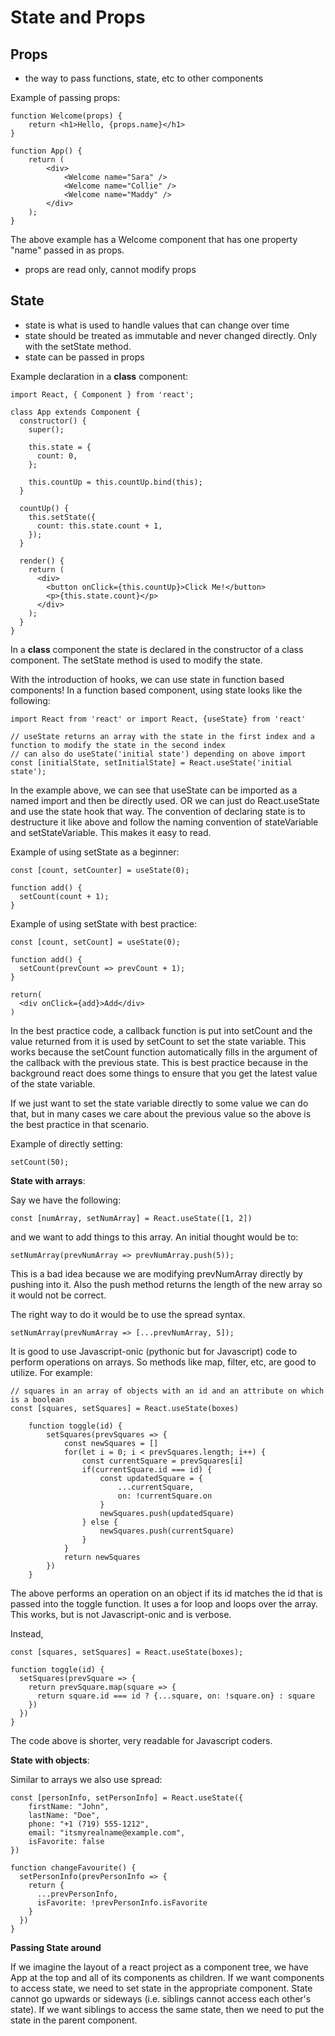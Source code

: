 # State and Props

<h2>Props</h2>

- the way to pass functions, state, etc to other components

Example of passing props:

```
function Welcome(props) {
    return <h1>Hello, {props.name}</h1>
}

function App() {
    return (
        <div>
            <Welcome name="Sara" />
            <Welcome name="Collie" />
            <Welcome name="Maddy" />
        </div>
    );
}
```
The above example has a Welcome component that has one property "name" passed in as props.

- props are read only, cannot modify props

<h2>State</h2>

- state is what is used to handle values that can change over time
- state should be treated as immutable and never changed directly. Only with the setState method.
- state can be passed in props

Example declaration in a <b>class</b> component:

```
import React, { Component } from 'react';

class App extends Component {
  constructor() {
    super();

    this.state = {
      count: 0,
    };

    this.countUp = this.countUp.bind(this);
  }

  countUp() {
    this.setState({
      count: this.state.count + 1,
    });
  }

  render() {
    return (
      <div>
        <button onClick={this.countUp}>Click Me!</button>
        <p>{this.state.count}</p>
      </div>
    );
  }
}
```
In a <b>class</b> component the state is declared in the constructor of a class component. The setState method is used to modify the state.

With the introduction of hooks, we can use state in function based components! In a function based component, using state looks like the following: 

```
import React from 'react' or import React, {useState} from 'react'

// useState returns an array with the state in the first index and a function to modify the state in the second index
// can also do useState('initial state') depending on above import
const [initialState, setInitialState] = React.useState('initial state'); 
```

In the example above, we can see that useState can be imported as a named import and then be directly used. OR we can just do React.useState and use the state hook that way. The convention of declaring state is to destructure it like above and follow the naming convention of stateVariable and setStateVariable. This makes it easy to read.

Example of using setState as a beginner:

```
const [count, setCounter] = useState(0);

function add() {
  setCount(count + 1);
}
```

Example of using setState with best practice:

```
const [count, setCount] = useState(0);

function add() {
  setCount(prevCount => prevCount + 1);
}

return(
  <div onClick={add}>Add</div>
)

```
In the best practice code, a callback function is put into setCount and the value returned from it is used by setCount to set the state variable. This works because the setCount function automatically fills in the argument of the callback with the previous state.
This is best practice because in the background react does some things to ensure that you get the latest value of the state variable.

If we just want to set the state variable directly to some value we can do that, but in many cases we care about the previous value so the above is the best practice in that scenario.

Example of directly setting:

```
setCount(50);
```

<b>State with arrays</b>:

Say we have the following:
```
const [numArray, setNumArray] = React.useState([1, 2])
```
and we want to add things to this array. An initial thought would be to:
```
setNumArray(prevNumArray => prevNumArray.push(5));
```
This is a bad idea because we are modifying prevNumArray directly by pushing into it. Also the push method returns the length of the new array so it would not be correct.

The right way to do it would be to use the spread syntax.
```
setNumArray(prevNumArray => [...prevNumArray, 5]);
```

It is good to use Javascript-onic (pythonic but for Javascript) code to perform operations on arrays.
So methods like map, filter, etc, are good to utilize. For example:

```
// squares in an array of objects with an id and an attribute on which is a boolean
const [squares, setSquares] = React.useState(boxes)
    
    function toggle(id) {
        setSquares(prevSquares => {
            const newSquares = []
            for(let i = 0; i < prevSquares.length; i++) {
                const currentSquare = prevSquares[i]
                if(currentSquare.id === id) {
                    const updatedSquare = {
                        ...currentSquare,
                        on: !currentSquare.on
                    }
                    newSquares.push(updatedSquare)
                } else {
                    newSquares.push(currentSquare)
                }
            }
            return newSquares
        })
    }
```
The above performs an operation on an object if its id matches the id that is passed into the toggle function. It uses a for loop and loops over the array. This works, but is not Javascript-onic and is verbose.

Instead,

```
const [squares, setSquares] = React.useState(boxes);

function toggle(id) {
  setSquares(prevSquare => {
    return prevSquare.map(square => {
      return square.id === id ? {...square, on: !square.on} : square
    })
  })
}
```
The code above is shorter, very readable for Javascript coders.

<b>State with objects</b>:

Similar to arrays we also use spread:
```
const [personInfo, setPersonInfo] = React.useState({
    firstName: "John",
    lastName: "Doe",
    phone: "+1 (719) 555-1212",
    email: "itsmyrealname@example.com",
    isFavorite: false
})

function changeFavourite() {
  setPersonInfo(prevPersonInfo => {
    return {
      ...prevPersonInfo,
      isFavorite: !prevPersonInfo.isFavorite
    }
  })
}
```

<b>Passing State around</b>

If we imagine the layout of a react project as a component tree, we have App at the top and all of its components as children. If we want components to access state, we need to set state in the appropriate component. State cannot go upwards or sideways (i.e. siblings cannot access each other's state). If we want siblings to access the same state, then we need to put the state in the parent component. 
